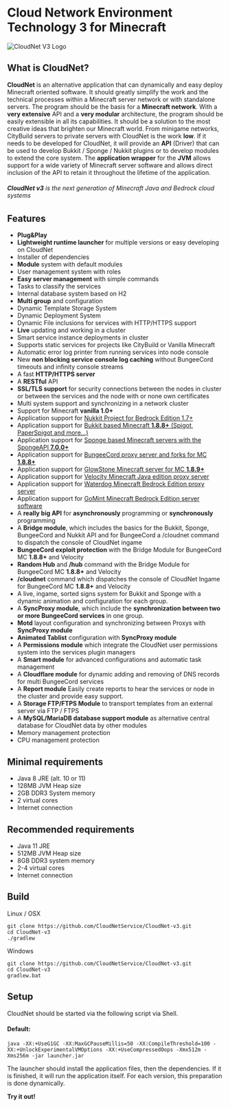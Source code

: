 # Cloud Network Environment Technology 3 for Minecraft

![CloudNet V3 Logo](./docs/images/header.png)

## What is CloudNet?

**CloudNet** is an alternative application that can dynamically and easy deploy Minecraft oriented software. It should greatly simplify the work and the technical processes within a Minecraft server network or with standalone servers. The program should be the basis for a **Minecraft network**. With a **very extensive** API and a **very modular** architecture, the program should be easily extensible in all its capabilities. It should be a solution to the most creative ideas that brighten our Minecraft world. From minigame networks, CityBuild servers to private servers with CloudNet is the work **low**. If it needs to be developed for CloudNet, it will provide an **API** (Driver) that can be used to develop Bukkit / Sponge / Nukkit plugins or to develop modules to extend the core system. The **application wrapper** for the **JVM** allows support for a wide variety of Minecraft server software and allows direct inclusion of the API to retain it throughout the lifetime of the application.

###### **CloudNet v3** is the next generation of Minecraft Java and Bedrock cloud systems

## Features

- **Plug&Play**
- **Lightweight runtime launcher** for multiple versions or easy developing on CloudNet
- Installer of dependencies
- **Module** system with default modules
- User management system with roles
- **Easy server management** with simple commands
- Tasks to classify the services
- Internal database system based on H2
- **Multi group** and configuration
- Dynamic Template Storage System
- Dynamic Deployment System
- Dynamic File inclusions for services with HTTP/HTTPS support
- **Live** updating and working in a cluster
- Smart service instance deployments in cluster
- Supports static services for projects like CityBuild or Vanilla Minecraft
- Automatic error log printer from running services into node console
- New **non blocking service console log caching** without BungeeCord timeouts and infinity console streams
- A fast **HTTP/HTTPS server**
- A **RESTful** API
- **SSL/TLS support** for security connections between the nodes in cluster or between the services and the node with or none own certificates
- Multi system support and synchronizing in a network cluster
- Support for Minecraft **vanilla 1.0+**
- Application support for [Nukkit Project for Bedrock Edition 1.7+](https://github.com/CloudburstMC/Nukkit)
- Application support for [Bukkit based Minecraft **1.8.8+** (Spigot, PaperSpigot and more...)](https://github.com/Bukkit/Bukkit)
- Application support for [Sponge based Minecraft servers with the SpongeAPI **7.0.0+**](https://www.spongepowered.org/)
- Application support for [BungeeCord proxy server and forks for MC **1.8.8+**](https://github.com/SpigotMC/BungeeCord)
- Application support for [GlowStone Minecraft server for MC **1.8.9+**](https://glowstone.net)
- Application support for [Velocity Minecraft Java edition proxy server](https://www.velocitypowered.com)
- Application support for [Waterdog Minecraft Bedrock Edition proxy server](https://github.com/yesdog/Waterdog)
- Application support for [GoMint Minecraft Bedrock Edition server software](https://github.com/GoMint/GoMint)
- A **really big API** for **asynchronously** programming or **synchronously** programming
- A **Bridge module**, which includes the basics for the Bukkit, Sponge, BungeeCord and Nukkit API and for BungeeCord a /cloudnet command to dispatch the console of CloudNet ingame
- **BungeeCord exploit protection** with the Bridge Module for BungeeCord MC **1.8.8+** and Velocity
- **Random Hub** and **/hub** command with the Bridge Module for BungeeCord MC **1.8.8+** and Velocity
- **/cloudnet** command which dispatches the console of CloudNet Ingame for BungeeCord MC **1.8.8+** and Velocity
- A live, ingame, sorted signs system for Bukkit and Sponge with a dynamic animation and configuration for each group.
- A **SyncProxy module**, which include the **synchronization between two or more BungeeCord services** in one group.
- **Motd** layout configuration and synchronizing between Proxys with **SyncProxy module**
- **Animated Tablist** configuration with **SyncProxy module**
- A **Permissions module** which integrate the CloudNet user permissions system into the services plugin managers
- A **Smart module** for advanced configurations and automatic task management
- A **Cloudflare module** for dynamic adding and removing of DNS records for multi BungeeCord services
- A **Report module** Easily create reports to hear the services or node in the cluster and provide easy support.
- A **Storage FTP/FTPS Module** to transport templates from an external server via FTP / FTPS
- A **MySQL/MariaDB database support module** as alternative central database for CloudNet data by other modules
- Memory management protection
- CPU management protection

## Minimal requirements
- Java 8 JRE (alt. 10 or 11)
- 128MB JVM Heap size
- 2GB DDR3 System memory
- 2 virtual cores
- Internet connection

## Recommended requirements
- Java 11 JRE
- 512MB JVM Heap size
- 8GB DDR3 system memory
- 2-4 virtual cores
- Internet connection

## Build

Linux / OSX
```
git clone https://github.com/CloudNetService/CloudNet-v3.git
cd CloudNet-v3
./gradlew
```

Windows
```
git clone https://github.com/CloudNetService/CloudNet-v3.git
cd CloudNet-v3
gradlew.bat
```

## Setup

CloudNet should be started via the following script via Shell.

#### Default:

```
java -XX:+UseG1GC -XX:MaxGCPauseMillis=50 -XX:CompileThreshold=100 -XX:+UnlockExperimentalVMOptions -XX:+UseCompressedOops -Xmx512m -Xms256m -jar launcher.jar
```

The launcher should install the application files, then the dependencies. If it is finished, it will run the application itself.
For each version, this preparation is done dynamically.

**Try it out!**